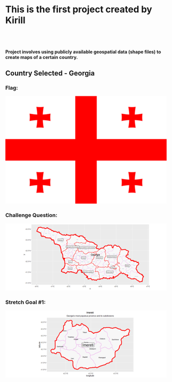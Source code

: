 # This is the first project created by Kirill
<br><br>
#### Project involves using publicly available geospatial data (shape files) to create maps of a certain country.

## Country Selected - Georgia
### Flag:
![](flag_georgia.png)

### Challenge Question:
![](Georgia.png)

### Stretch Goal #1:
![](Imereti.png)

